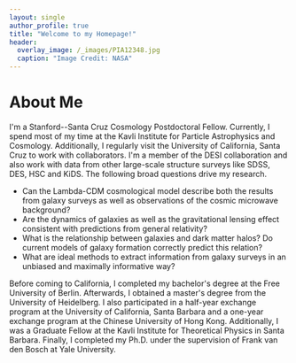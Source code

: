 ```yaml
---
layout: single
author_profile: true
title: "Welcome to my Homepage!"
header:
  overlay_image: /_images/PIA12348.jpg
  caption: "Image Credit: NASA"
---
```


# About Me

I'm a Stanford--Santa Cruz Cosmology Postdoctoral Fellow. Currently, I spend most of my time at the Kavli Institute for Particle Astrophysics and Cosmology. Additionally, I regularly visit the University of California, Santa Cruz to work with collaborators. I'm a member of the DESI collaboration and also work with data from other large-scale structure surveys like SDSS, DES, HSC and KiDS. The following broad questions drive my research.

* Can the Lambda-CDM cosmological model describe both the results from galaxy surveys as well as observations of the cosmic microwave background?
* Are the dynamics of galaxies as well as the gravitational lensing effect consistent with predictions from general relativity?
* What is the relationship between galaxies and dark matter halos? Do current models of galaxy formation correctly predict this relation?
* What are ideal methods to extract information from galaxy surveys in an unbiased and maximally informative way?

Before coming to California, I completed my bachelor's degree at the Free University of Berlin. Afterwards, I obtained a master's degree from the University of Heidelberg. I also participated in a half-year exchange program at the University of California, Santa Barbara and a one-year exchange program at the Chinese University of Hong Kong. Additionally, I was a Graduate Fellow at the Kavli Institute for Theoretical Physics in Santa Barbara. Finally, I completed my Ph.D. under the supervision of Frank van den Bosch at Yale University.
